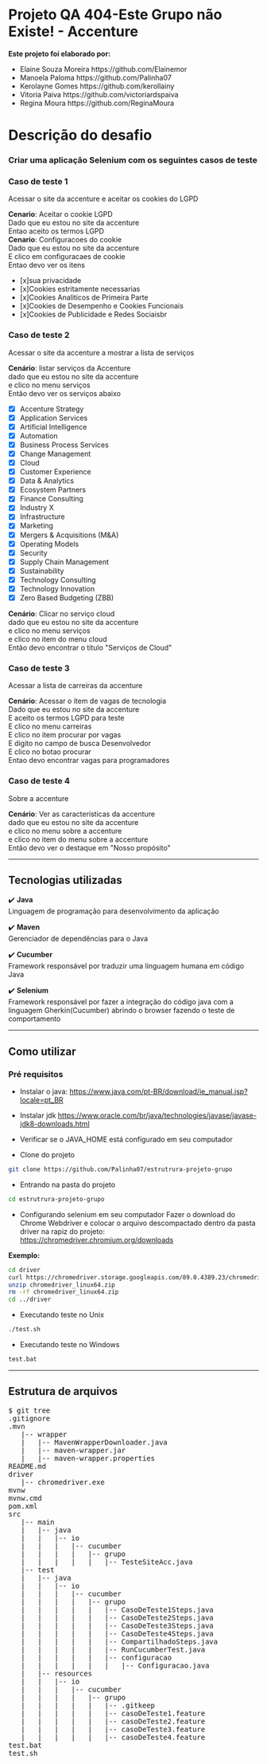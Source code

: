 # Projeto QA 404-Este Grupo não Existe! - Accenture

<b>Este projeto foi elaborado por:</b>
<ul>
<li>Elaine Souza Moreira https://github.com/Elainemor</li>
<li>Manoela Paloma https://github.com/Palinha07</li>
<li>Kerolayne Gomes https://github.com/kerollainy</li>
<li>Vitoria Paiva https://github.com/victoriardspaiva</li>
<li>Regina Moura https://github.com/ReginaMoura</li>
</ul>

# Descrição do desafio
### Criar uma aplicação Selenium com os seguintes casos de teste
### Caso de teste 1
Acessar o site da accenture e aceitar os cookies do LGPD<br>

<b>Cenario</b>: Aceitar o cookie LGPD<br>
Dado que eu estou no site da accenture<br>
Entao aceito os termos LGPD<br>
<b>Cenario</b>: Configuracoes do cookie<br>
Dado que eu estou no site da accenture<br>
E clico em configuracaes de cookie<br>
Entao devo ver os itens<br>
- [x]sua privacidade<br>
- [x]Cookies estritamente necessarias<br>
- [x]Cookies Analiticos de Primeira Parte<br>
- [x]Cookies de Desempenho e Cookies Funcionais<br>
- [x]Cookies de Publicidade e Redes Sociaisbr<br>

### Caso de teste 2
Acessar o site da accenture a mostrar a lista de serviços<br>

<b>Cenário</b>: listar serviços da Accenture<br>
dado que eu estou no site da accenture<br>
e clico no menu serviços<br>
Então devo ver os serviços abaixo<br>
- [x] Accenture Strategy
- [x] Application Services
- [x] Artificial Intelligence
- [x] Automation
- [x] Business Process Services
- [x] Change Management
- [x] Cloud
- [x] Customer Experience
- [x] Data & Analytics
- [x] Ecosystem Partners
- [x] Finance Consulting
- [x] Industry X
- [x] Infrastructure
- [x] Marketing
- [x] Mergers & Acquisitions (M&A)
- [x] Operating Models
- [x] Security
- [x] Supply Chain Management
- [x] Sustainability
- [x] Technology Consulting
- [x] Technology Innovation
- [x] Zero Based Budgeting (ZBB)

<b>Cenário</b>: Clicar no serviço cloud<br>
dado que eu estou no site da accenture<br>
e clico no menu serviços<br>
e clico no item do menu cloud<br>
Então devo encontrar o título "Serviços de Cloud"<br>

### Caso de teste 3
Acessar a lista de carreiras da accenture<br>

<b>Cenário</b>: Acessar o item de vagas de tecnologia<br>
Dado que eu estou no site da accenture<br>
E aceito os termos LGPD para teste<br>
E clico no menu carreiras<br>
E clico no item procurar por vagas<br>
E digito no campo de busca Desenvolvedor<br>
E clico no botao procurar<br>
Entao devo encontrar vagas para programadores<br>

###  Caso de teste 4                     
Sobre a accenture<br>

<b>Cenário</b>: Ver as características da accenture<br>
dado que eu estou no site da accenture<br>
e clico no menu sobre a accenture<br>
e clico no item do menu sobre a accenture<br>
Então devo ver o destaque em "Nosso propósito"<br>

----------------------------------------------------------------------

## Tecnologias utilizadas
:heavy_check_mark: <b>Java</b><br>
Linguagem de programação para desenvolvimento da aplicação<br>

:heavy_check_mark: <b>Maven</b><br>
Gerenciador de dependências para o Java<br>

:heavy_check_mark: <b>Cucumber</b><br>
Framework responsável por traduzir uma linguagem humana em código Java<br>

:heavy_check_mark: <b>Selenium</b><br>
Framework responsável por fazer a integração do código java com a linguagem Gherkin(Cucumber) abrindo o browser fazendo o teste de comportamento<br>

--------------------------------------------------------------------
## Como utilizar
### Pré requisitos
- Instalar o java:
https://www.java.com/pt-BR/download/ie_manual.jsp?locale=pt_BR
- Instalar jdk
https://www.oracle.com/br/java/technologies/javase/javase-jdk8-downloads.html
- Verificar se o JAVA_HOME está configurado em seu computador



- Clone do projeto
 ```bash
git clone https://github.com/Palinha07/estrutrura-projeto-grupo
 ```

- Entrando na pasta do projeto
 ```bash
cd estrutrura-projeto-grupo
 ```

- Configurando selenium em seu computador
Fazer o download do Chrome Webdriver e colocar o arquivo descompactado dentro da pasta driver na rapiz do projeto:<br>
https://chromedriver.chromium.org/downloads<br>

<b>Exemplo:</b><br>
 ```bash
cd driver
curl https://chromedriver.storage.googleapis.com/89.0.4389.23/chromedriver_linux64.zip
unzip chromedriver_linux64.zip
rm -rf chromedriver_linux64.zip
cd ../driver
 ```
- Executando teste no Unix
 ```bash
./test.sh
 ```

- Executando teste no Windows
 ```bash
test.bat
 ```

--------------------------------------------------------------------
## Estrutura de arquivos
<pre>
$ git tree
.gitignore
.mvn
   |-- wrapper
   |   |-- MavenWrapperDownloader.java
   |   |-- maven-wrapper.jar
   |   |-- maven-wrapper.properties
README.md
driver
   |-- chromedriver.exe
mvnw
mvnw.cmd
pom.xml
src
   |-- main
   |   |-- java
   |   |   |-- io
   |   |   |   |-- cucumber
   |   |   |   |   |-- grupo
   |   |   |   |   |   |-- TesteSiteAcc.java
   |-- test
   |   |-- java
   |   |   |-- io
   |   |   |   |-- cucumber
   |   |   |   |   |-- grupo
   |   |   |   |   |   |-- CasoDeTeste1Steps.java
   |   |   |   |   |   |-- CasoDeTeste2Steps.java
   |   |   |   |   |   |-- CasoDeTeste3Steps.java
   |   |   |   |   |   |-- CasoDeTeste4Steps.java
   |   |   |   |   |   |-- CompartilhadoSteps.java
   |   |   |   |   |   |-- RunCucumberTest.java
   |   |   |   |   |   |-- configuracao
   |   |   |   |   |   |   |-- Configuracao.java
   |   |-- resources
   |   |   |-- io
   |   |   |   |-- cucumber
   |   |   |   |   |-- grupo
   |   |   |   |   |   |-- .gitkeep
   |   |   |   |   |   |-- casoDeTeste1.feature
   |   |   |   |   |   |-- casoDeTeste2.feature
   |   |   |   |   |   |-- casoDeTeste3.feature
   |   |   |   |   |   |-- casoDeTeste4.feature
test.bat
test.sh

</pre>